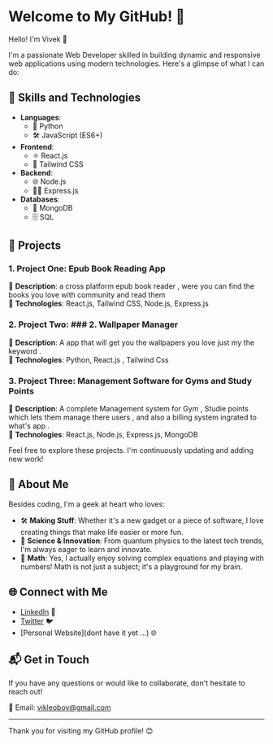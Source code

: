 # Welcome to My GitHub! 👋

Hello! I'm Vivek 🌟

I'm a passionate Web Developer skilled in building dynamic and responsive web applications using modern technologies. Here's a glimpse of what I can do:

## 🚀 Skills and Technologies

- **Languages**: 
  - 🐍 Python
  - 🛠️ JavaScript (ES6+)
- **Frontend**:
  - ⚛️ React.js
  - 💨 Tailwind CSS
- **Backend**:
  - 🌐 Node.js
  - 🏃‍♂️ Express.js
- **Databases**:
  - 📂 MongoDB
  - 🗄️ SQL

## 🌟 Projects

### 1. Project One: Epub Book Reading App 
🚀 **Description**: a cross platform epub book reader , were you can find the books you love with community and read them   
🔧 **Technologies**: React.js, Tailwind CSS, Node.js, Express.js

### 2. Project Two: ### 2. Wallpaper Manager
🐍 **Description**: A app that will get you the wallpapers you love just my the keyword .  
🔧 **Technologies**: Python, React.js , Tailwind Css 

### 3. Project Three:	Management Software for Gyms and Study Points
🛒 **Description**: A complete Management system for Gym , Studie points which lets them manage there users , and also a billing system ingrated to what's app .  
🔧 **Technologies**: React.js, Node.js, Express.js, MongoDB

Feel free to explore these projects. I'm continuously updating and adding new work!

## 🔭 About Me

Besides coding, I'm a geek at heart who loves:

- 🛠️ **Making Stuff**: Whether it's a new gadget or a piece of software, I love creating things that make life easier or more fun.
- 🔬 **Science & Innovation**: From quantum physics to the latest tech trends, I'm always eager to learn and innovate.
- 📐 **Math**: Yes, I actually enjoy solving complex equations and playing with numbers! Math is not just a subject; it's a playground for my brain.

## 🌐 Connect with Me

- [LinkedIn](https://www.linkedin.com/in/VivekUdbuke/) 💼
- [Twitter](https://x.com/VikLeo10) 🐦
- [Personal Website](dont have it yet ...) 🌐

## 📬 Get in Touch

If you have any questions or would like to collaborate, don't hesitate to reach out!

📧 Email: [vikleoboy@gmail.com](mailto:vikleoboy@gmail.com)

---

Thank you for visiting my GitHub profile! 😊
